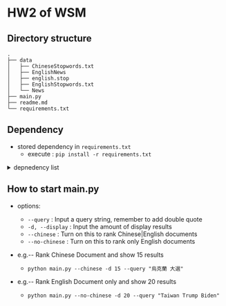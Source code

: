 # HW2 of WSM 
## Directory structure
```
.
├── data
│   ├── ChineseStopwords.txt
│   ├── EnglishNews
│   ├── english.stop
│   ├── EnglishStopwords.txt
│   └── News
├── main.py
├── readme.md
└── requirements.txt
```

## Dependency

- stored dependency in `requirements.txt`
  - execute : `pip install -r requirements.txt`


<details markdown="1">
<summary> depnedency list </summary>

| Package       | Version   |
| ------------- | --------- |
| click         | 8.0.4     |
| jieba         | 0.42.1    |
| joblib        | 1.1.0     |
| nltk          | 3.7       |
| numpy         | 1.22.3    |
| pip           | 20.0.2    |
| pkg-resources | 0.0.0     |
| regex         | 2022.3.15 |
| scikit-learn  | 1.0.2     |
| scipy         | 1.8.0     |
| setuptools    | 44.0.0    |
| threadpoolctl | 3.1.0     |
| tqdm          | 4.63.1    |

</details>


## How to start main.py
- options:
  -  `--query` : Input a query string, remember to add double quote
  - `-d, --display` : Input the amount of display results
  - `--chinese` : Turn on this to rank Chinese|English documents
  -  `--no-chinese` : Turn on this to rank only English documents

- e.g.-- Rank Chinese Document and show 15 results
  - `python main.py --chinese -d 15 --query "烏克蘭 大選"`
- e.g.-- Rank English Document only and show 20 results
  - `python main.py --no-chinese -d 20 --query "Taiwan Trump Biden"`
